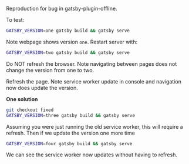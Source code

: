 Reproduction for bug in gatsby-plugin-offline.

To test:

```sh
GATSBY_VERSION=one gatsby build && gatsby serve
```

Note webpage shows version `one`. Restart server with:

```sh
GATSBY_VERSION=two gatsby build && gatsby serve
```

Do NOT refresh the browser. Note navigating between pages does not change the version from one to two.

Refresh the page. Note service worker update in console and navigation now does update the version.

**One solution**

```sh
git checkout fixed
GATSBY_VERSION=three gatsby build && gatsby serve
```

Assuming you were just running the old service worker, this will require a refresh. Then if we update the version one more time

```sh
GATSBY_VERSION=four gatsby build && gatsby serve
```

We can see the service worker now updates without having to refresh.

